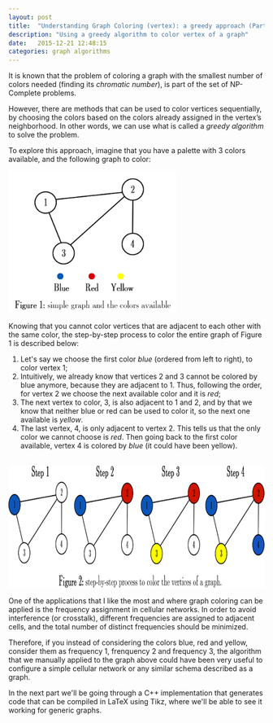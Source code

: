 ```yaml
---
layout: post
title:  "Understanding Graph Coloring (vertex): a greedy approach (Part I)"
description: "Using a greedy algorithm to color vertex of a graph"
date:   2015-12-21 12:48:15
categories: graph algorithms
---
```


It is known that the problem of coloring a graph with the smallest number of colors needed (finding its *chromatic number*), is part of the set of NP-Complete problems.

However, there are methods that can be used to color vertices sequentially, by choosing the colors based on the colors already assigned in the vertex’s neighborhood. In other words, we can use what is called a *greedy algorithm* to solve the problem.

To explore this approach, imagine that you have a palette with 3 colors available, and the following graph to color:

<img src="./static/img/graph1.png" width="330" height="280" class="img-responsive center-block" />

Knowing that you cannot color vertices that are adjacent to each other with the same color, the step-by-step process to color the entire graph of Figure 1 is described below:

1. Let's say we choose the first color *blue* (ordered from left to right), to color vertex 1;
2. Intuitively, we already know that vertices 2 and 3 cannot be colored by blue anymore, because they are adjacent to 1. Thus, following the order, for vertex 2 we choose the next available color and it is *red*;
3. The next vertex to color, 3, is also adjacent to 1 and 2, and by that we know that neither blue or red can be used to color it, so the next one available is *yellow*.
4. The last vertex, 4, is only adjacent to vertex 2. This tells us that the only color we cannot choose is *red*. Then going back to the first color available, vertex 4 is colored by *blue* (it could have been yellow).

<br />

<img src="./static/img/graph-coloring.png" width="940" height="240" class="img-responsive center-block" />

<br />

One of the applications that I like the most and where graph coloring can be applied is the frequency assignment in cellular networks. In order to avoid interference (or crosstalk), different frequencies are assigned to adjacent cells, and the total number of distinct frequencies should be minimized. 

Therefore, if you instead of considering the colors blue, red and yellow, consider them as frequency 1, frenquency 2 and frequency 3, the algorithm that we manually applied to the graph above could have been very useful to configure a simple cellular network or any similar schema described as a graph.

In the next part we'll be going through a C++ implementation that generates code that can be compiled in LaTeX using Tikz, where we'll be able to see it working for generic graphs.

